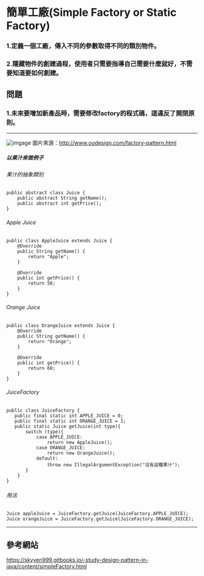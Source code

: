 # 簡單工廠(Simple Factory or Static Factory)

### 1.定義一個工廠，傳入不同的參數取得不同的類別物件。
### 2.隱藏物件的創建過程，使用者只需要指導自己需要什麼就好，不需要知道要如何創建。

## 問題
### 1.未來要增加新產品時，需要修改factory的程式碼，這違反了開閉原則。
--------------------------------------
![imgage](https://github.com/kunmingLiu/MyPicture/blob/master/simple%20factory.png)
圖片來源：http://www.oodesign.com/factory-pattern.html

##### 以果汁來做例子
###### 果汁的抽象類別
    public abstract class Juice {
        public abstract String getName();
        public abstract int getPrice();
    }

###### Apple Juice
    public class AppleJuice extends Juice {
        @Override
        public String getName() {
            return "Apple";
        }

        @Override
        public int getPrice() {
            return 50;
        }
    }

###### Orange Juice
    public class OrangeJuice extends Juice {
        @Override
        public String getName() {
            return "Orange";
        }
    
        @Override
        public int getPrice() {
            return 60;
        }
    }

###### JuiceFactory
    public class JuiceFactory {
       public final static int APPLE_JUICE = 0;
       public final static int ORANGE_JUICE = 1;
       public static Juice getJuice(int type){
           switch (type){
               case APPLE_JUICE:
                   return new AppleJuice();
               case ORANGE_JUICE:
                   return new OrangeJuice();
               default:
                   throw new IllegalArgumentException("沒有這種果汁");
           }
        }
    }

###### 用法
    Juice appleJuice = JuiceFactory.getJuice(JuiceFactory.APPLE_JUICE);
    Juice orangeJuice = JuiceFactory.getJuice(JuiceFactory.ORANGE_JUICE);

    
------------------------------------
##  參考網站

https://skyyen999.gitbooks.io/-study-design-pattern-in-java/content/simpleFactory.html
